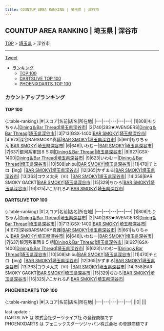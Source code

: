 ```yaml
---
title: COUNTUP AREA RANKING | 埼玉県 | 深谷市
---
```

## COUNTUP AREA RANKING | 埼玉県 | 深谷市

[TOP](/darts/rank/) > [埼玉県](/darts/rank/埼玉県/) > 深谷市

___

<a href="https://twitter.com/share?ref_src=twsrc%5Etfw" data-text="COUNTUP AREA RANKING | 埼玉県深谷市" class="twitter-share-button" data-hashtags="DARTSLIVE,PHOENIXDARTS,darts,ダーツ" data-show-count="false">Tweet</a>

* [ランキング](#カウントアップランキング)
    * [TOP 100](#top-100)
    * [DARTSLIVE TOP 100](#dartslive-top-100)
    * [PHOENIXDARTS TOP 100](#phoenixdarts-top-100)

### カウントアップランキング

#### TOP 100



{:.table-ranking}
|#|スコア|名前|店名|所在地|
|---|---|---|---|---|
|1|808|<span class="rank-name-dl">もりちゃん</span>|<a href="https://search.dartslive.com/jp/shop/5ff7ae947d2511950d9b047a20a7ba1e">Dining＆Bar Thread</a>|<a href="/darts/rank/埼玉県/深谷市">埼玉県深谷市</a>|
|2|740|<span class="rank-name-dl">283★AVENGERS</span>|<a href="https://search.dartslive.com/jp/shop/5ff7ae947d2511950d9b047a20a7ba1e">Dining＆Bar Thread</a>|<a href="/darts/rank/埼玉県/深谷市">埼玉県深谷市</a>|
|3|713|<span class="rank-name-dl">GSX-1400</span>|<a href="https://search.dartslive.com/jp/shop/cf03a0c8e76f9eb30d9b047a20a7ba1e">BAR SMOKY</a>|<a href="/darts/rank/埼玉県/深谷市">埼玉県深谷市</a>|
|4|673|<span class="rank-name-dl">深谷BARSMOKY真護</span>|<a href="https://search.dartslive.com/jp/shop/cf03a0c8e76f9eb30d9b047a20a7ba1e">BAR SMOKY</a>|<a href="/darts/rank/埼玉県/深谷市">埼玉県深谷市</a>|
|5|661|<span class="rank-name-dl">もりちゃん</span>|<a href="https://search.dartslive.com/jp/shop/cf03a0c8e76f9eb30d9b047a20a7ba1e">BAR SMOKY</a>|<a href="/darts/rank/埼玉県/深谷市">埼玉県深谷市</a>|
|6|646|<span class="rank-name-dl">いわむー</span>|<a href="https://search.dartslive.com/jp/shop/cf03a0c8e76f9eb30d9b047a20a7ba1e">BAR SMOKY</a>|<a href="/darts/rank/埼玉県/深谷市">埼玉県深谷市</a>|
|7|637|<span class="rank-name-dl">銀河系軍団８５期</span>|<a href="https://search.dartslive.com/jp/shop/5ff7ae947d2511950d9b047a20a7ba1e">Dining＆Bar Thread</a>|<a href="/darts/rank/埼玉県/深谷市">埼玉県深谷市</a>|
|8|627|<span class="rank-name-dl">GSX-1400</span>|<a href="https://search.dartslive.com/jp/shop/5ff7ae947d2511950d9b047a20a7ba1e">Dining＆Bar Thread</a>|<a href="/darts/rank/埼玉県/深谷市">埼玉県深谷市</a>|
|9|623|<span class="rank-name-dl">いわむー</span>|<a href="https://search.dartslive.com/jp/shop/5ff7ae947d2511950d9b047a20a7ba1e">Dining＆Bar Thread</a>|<a href="/darts/rank/埼玉県/深谷市">埼玉県深谷市</a>|
|10|508|<span class="rank-name-dl">shibu</span>|<a href="https://search.dartslive.com/jp/shop/cf03a0c8e76f9eb30d9b047a20a7ba1e">BAR SMOKY</a>|<a href="/darts/rank/埼玉県/深谷市">埼玉県深谷市</a>|
|11|470|<span class="rank-name-dl">チヒロ【ing】</span>|<a href="https://search.dartslive.com/jp/shop/cf03a0c8e76f9eb30d9b047a20a7ba1e">BAR SMOKY</a>|<a href="/darts/rank/埼玉県/深谷市">埼玉県深谷市</a>|
|12|365|<span class="rank-name-dl">かずまる</span>|<a href="https://search.dartslive.com/jp/shop/cf03a0c8e76f9eb30d9b047a20a7ba1e">BAR SMOKY</a>|<a href="/darts/rank/埼玉県/深谷市">埼玉県深谷市</a>|
|13|363|<span class="rank-name-dl">コウメ太夫（Ⅵ）</span>|<a href="https://search.dartslive.com/jp/shop/cf03a0c8e76f9eb30d9b047a20a7ba1e">BAR SMOKY</a>|<a href="/darts/rank/埼玉県/深谷市">埼玉県深谷市</a>|
|14|358|<span class="rank-name-dl">BAR SMOKY GACKT</span>|<a href="https://search.dartslive.com/jp/shop/cf03a0c8e76f9eb30d9b047a20a7ba1e">BAR SMOKY</a>|<a href="/darts/rank/埼玉県/深谷市">埼玉県深谷市</a>|
|15|329|<span class="rank-name-dl">ちひろ</span>|<a href="https://search.dartslive.com/jp/shop/cf03a0c8e76f9eb30d9b047a20a7ba1e">BAR SMOKY</a>|<a href="/darts/rank/埼玉県/深谷市">埼玉県深谷市</a>|
|16|325|<span class="rank-name-dl">♪こかれろ♪</span>|<a href="https://search.dartslive.com/jp/shop/cf03a0c8e76f9eb30d9b047a20a7ba1e">BAR SMOKY</a>|<a href="/darts/rank/埼玉県/深谷市">埼玉県深谷市</a>|


#### DARTSLIVE TOP 100



{:.table-ranking}
|#|スコア|名前|店名|所在地|
|---|---|---|---|---|
|1|808|<span class="rank-name-dl">もりちゃん</span>|<a href="https://search.dartslive.com/jp/shop/5ff7ae947d2511950d9b047a20a7ba1e">Dining＆Bar Thread</a>|<a href="/darts/rank/埼玉県/深谷市">埼玉県深谷市</a>|
|2|740|<span class="rank-name-dl">283★AVENGERS</span>|<a href="https://search.dartslive.com/jp/shop/5ff7ae947d2511950d9b047a20a7ba1e">Dining＆Bar Thread</a>|<a href="/darts/rank/埼玉県/深谷市">埼玉県深谷市</a>|
|3|713|<span class="rank-name-dl">GSX-1400</span>|<a href="https://search.dartslive.com/jp/shop/cf03a0c8e76f9eb30d9b047a20a7ba1e">BAR SMOKY</a>|<a href="/darts/rank/埼玉県/深谷市">埼玉県深谷市</a>|
|4|673|<span class="rank-name-dl">深谷BARSMOKY真護</span>|<a href="https://search.dartslive.com/jp/shop/cf03a0c8e76f9eb30d9b047a20a7ba1e">BAR SMOKY</a>|<a href="/darts/rank/埼玉県/深谷市">埼玉県深谷市</a>|
|5|661|<span class="rank-name-dl">もりちゃん</span>|<a href="https://search.dartslive.com/jp/shop/cf03a0c8e76f9eb30d9b047a20a7ba1e">BAR SMOKY</a>|<a href="/darts/rank/埼玉県/深谷市">埼玉県深谷市</a>|
|6|646|<span class="rank-name-dl">いわむー</span>|<a href="https://search.dartslive.com/jp/shop/cf03a0c8e76f9eb30d9b047a20a7ba1e">BAR SMOKY</a>|<a href="/darts/rank/埼玉県/深谷市">埼玉県深谷市</a>|
|7|637|<span class="rank-name-dl">銀河系軍団８５期</span>|<a href="https://search.dartslive.com/jp/shop/5ff7ae947d2511950d9b047a20a7ba1e">Dining＆Bar Thread</a>|<a href="/darts/rank/埼玉県/深谷市">埼玉県深谷市</a>|
|8|627|<span class="rank-name-dl">GSX-1400</span>|<a href="https://search.dartslive.com/jp/shop/5ff7ae947d2511950d9b047a20a7ba1e">Dining＆Bar Thread</a>|<a href="/darts/rank/埼玉県/深谷市">埼玉県深谷市</a>|
|9|623|<span class="rank-name-dl">いわむー</span>|<a href="https://search.dartslive.com/jp/shop/5ff7ae947d2511950d9b047a20a7ba1e">Dining＆Bar Thread</a>|<a href="/darts/rank/埼玉県/深谷市">埼玉県深谷市</a>|
|10|508|<span class="rank-name-dl">shibu</span>|<a href="https://search.dartslive.com/jp/shop/cf03a0c8e76f9eb30d9b047a20a7ba1e">BAR SMOKY</a>|<a href="/darts/rank/埼玉県/深谷市">埼玉県深谷市</a>|
|11|470|<span class="rank-name-dl">チヒロ【ing】</span>|<a href="https://search.dartslive.com/jp/shop/cf03a0c8e76f9eb30d9b047a20a7ba1e">BAR SMOKY</a>|<a href="/darts/rank/埼玉県/深谷市">埼玉県深谷市</a>|
|12|365|<span class="rank-name-dl">かずまる</span>|<a href="https://search.dartslive.com/jp/shop/cf03a0c8e76f9eb30d9b047a20a7ba1e">BAR SMOKY</a>|<a href="/darts/rank/埼玉県/深谷市">埼玉県深谷市</a>|
|13|363|<span class="rank-name-dl">コウメ太夫（Ⅵ）</span>|<a href="https://search.dartslive.com/jp/shop/cf03a0c8e76f9eb30d9b047a20a7ba1e">BAR SMOKY</a>|<a href="/darts/rank/埼玉県/深谷市">埼玉県深谷市</a>|
|14|358|<span class="rank-name-dl">BAR SMOKY GACKT</span>|<a href="https://search.dartslive.com/jp/shop/cf03a0c8e76f9eb30d9b047a20a7ba1e">BAR SMOKY</a>|<a href="/darts/rank/埼玉県/深谷市">埼玉県深谷市</a>|
|15|329|<span class="rank-name-dl">ちひろ</span>|<a href="https://search.dartslive.com/jp/shop/cf03a0c8e76f9eb30d9b047a20a7ba1e">BAR SMOKY</a>|<a href="/darts/rank/埼玉県/深谷市">埼玉県深谷市</a>|
|16|325|<span class="rank-name-dl">♪こかれろ♪</span>|<a href="https://search.dartslive.com/jp/shop/cf03a0c8e76f9eb30d9b047a20a7ba1e">BAR SMOKY</a>|<a href="/darts/rank/埼玉県/深谷市">埼玉県深谷市</a>|


#### PHOENIXDARTS TOP 100



{:.table-ranking}
|#|スコア|名前|店名|所在地|
|---|---|---|---|---|
||0|<span class="rank-name-dl"> </span>|<a href=""></a>|<a href="/darts/rank//"></a>|


<div class="footer border-top border-gray-light mt-5 pt-3 text-right text-gray">
    last update : <span style="font-weight: italic" id="foot_last_modified"></span><br />
    DARTSLIVE は 株式会社ダーツライブ社 の登録商標です<br />
    PHOENIXDARTS は フェニックスダーツジャパン株式会社 の登録商標です<br />
</div>

<script src="https://cdnjs.cloudflare.com/ajax/libs/jquery.tablesorter/2.31.3/js/jquery.tablesorter.min.js" integrity="sha512-qzgd5cYSZcosqpzpn7zF2ZId8f/8CHmFKZ8j7mU4OUXTNRd5g+ZHBPsgKEwoqxCtdQvExE5LprwwPAgoicguNg==" crossorigin="anonymous" referrerpolicy="no-referrer"></script>
<link rel="stylesheet" href="https://cdnjs.cloudflare.com/ajax/libs/jquery.tablesorter/2.31.3/css/theme.default.min.css" integrity="sha512-wghhOJkjQX0Lh3NSWvNKeZ0ZpNn+SPVXX1Qyc9OCaogADktxrBiBdKGDoqVUOyhStvMBmJQ8ZdMHiR3wuEq8+w==" crossorigin="anonymous" referrerpolicy="no-referrer" />
<script>
$(function() {
    $(".table-ranking").tablesorter({sortList:[[0, 0]]});
    $("#foot_last_modified").text(formatDate(new Date(document.lastModified), 'yyyy-MM-dd HH:mm:ss'));
});
</script>

<script async src="https://platform.twitter.com/widgets.js" charset="utf-8"></script>